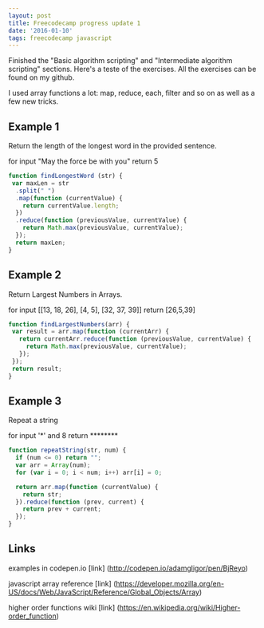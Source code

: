 ```yaml
---
layout: post
title: Freecodecamp progress update 1
date: '2016-01-10'
tags: freecodecamp javascript
---
```


Finished the "Basic algorithm scripting" and "Intermediate algorithm scripting" sections.
Here's a teste of the exercises. All the exercises can be found on my github.

I used array functions a lot: map, reduce, each, filter and so on as well as a few new tricks.


## Example 1

Return the length of the longest word in the provided sentence.

for input "May the force be with you"  return 5

```javascript
function findLongestWord (str) {
 var maxLen = str
  .split(" ")
  .map(function (currentValue) {
    return currentValue.length;
  })
  .reduce(function (previousValue, currentValue) {
    return Math.max(previousValue, currentValue);
  });
  return maxLen;
}
```

## Example 2

Return Largest Numbers in Arrays.

for input [[13, 18, 26], [4, 5], [32,  37, 39]]  return [26,5,39]

```javascript
function findLargestNumbers(arr) {
 var result = arr.map(function (currentArr) {
   return currentArr.reduce(function (previousValue, currentValue) {
     return Math.max(previousValue, currentValue);
   });
 });
 return result;
}
```

## Example 3

Repeat a string

for input '\*' and 8  return ********

```javascript
function repeatString(str, num) {
  if (num <= 0) return "";
  var arr = Array(num);
  for (var i = 0; i < num; i++) arr[i] = 0;

  return arr.map(function (currentValue) {
    return str;
  }).reduce(function (prev, current) {
    return prev + current;
  });  
}
```


## Links

examples in codepen.io [link] (http://codepen.io/adamgligor/pen/BjReyo)

javascript array reference [link] (https://developer.mozilla.org/en-US/docs/Web/JavaScript/Reference/Global_Objects/Array)

higher order functions wiki [link] (https://en.wikipedia.org/wiki/Higher-order_function)
